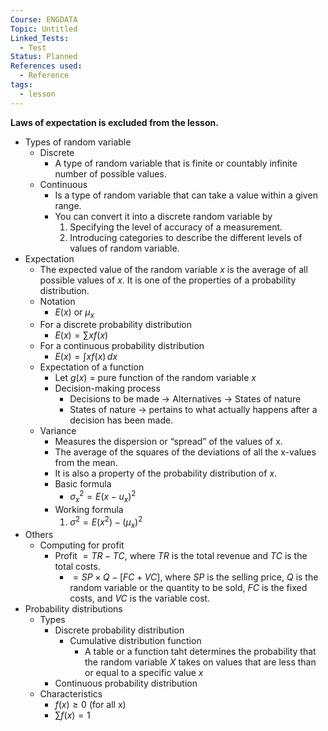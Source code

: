 ```yaml
---
Course: ENGDATA
Topic: Untitled
Linked_Tests:
  - Test
Status: Planned
References used:
  - Reference
tags:
  - lesson
---
```


**Laws of expectation is excluded from the lesson.**

- Types of random variable
	- Discrete
		- A type of random variable that is finite or countably infinite number of possible values.
	- Continuous
		- Is a type of random variable that can take a value within a given range.
		- You can convert it into a discrete random variable by
			1. Specifying the level of accuracy of a measurement.
			2. Introducing categories to describe the different levels of values of random variable.
- Expectation
	- The expected value of the random variable $x$ is the average of all possible values of $x$. It is one of the properties of a probability distribution.
	- Notation
		- $E(x)$ or $\mu_x$
	- For a discrete probability distribution
		- $E(x)=\sum x f(x)$
	- For a continuous probability distribution
		- $E(x)=\int xf(x) \, dx$
	- Expectation of a function
		- Let $g(x)$ = pure function of the random variable $x$
		- Decision-making process
			- Decisions to be made → Alternatives → States of nature
			- States of nature → pertains to what actually happens after a decision has been made.
	- Variance
		- Measures the dispersion or “spread” of the values of x.
		- The average of the squares of the deviations of all the x-values from the mean.
		- It is also a property of the probability distribution of $x$.
		- Basic formula
			- $\sigma^2_{x}=E(x-u_{x})^2$
		- Working formula
			1. $\sigma^2=E(x^2)-(\mu_{x})^2$
- Others
	- Computing for profit
		- Profit $= TR-TC$, where $TR$ is the total revenue and $TC$ is the total costs.
			- $=SP \times Q -[FC+VC]$, where $SP$ is the selling price, $Q$ is the random variable or the quantity to be sold, $FC$ is the fixed costs, and $VC$ is the variable cost.
- Probability distributions
	- Types
		- Discrete probability distribution
			- Cumulative distribution function
				- A table or a function taht determines the probability that the random variable $X$ takes on values that are less than or equal to a specific value $x$
		- Continuous probability distribution
	- Characteristics
		- $f(x)\geq 0$ (for all x)
		- $\sum f(x)=1$